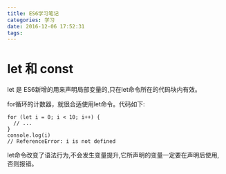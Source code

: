 ```yaml
---
title: ES6学习笔记
categories: 学习
date: 2016-12-06 17:52:31
tags:
---
```


<!--more-->
# let 和 const

let 是 ES6新增的用来声明局部变量的,只在let命令所在的代码块内有效。

for循环的计数器，就很合适使用let命令。代码如下:
```es6
for (let i = 0; i < 10; i++) {
  // ...
}
console.log(i)
// ReferenceError: i is not defined
```

let命令改变了语法行为,不会发生变量提升,它所声明的变量一定要在声明后使用,否则报错。
